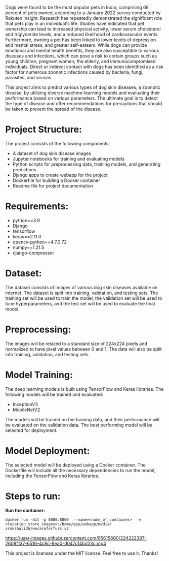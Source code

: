 
Dogs were found to be the most popular pets in India, comprising 68 percent of pets owned, according to a January 2022 survey conducted by Rakuten Insight. Research has repeatedly demonstrated the significant role that pets play in an individual's life. Studies have indicated that pet ownership can lead to increased physical activity, lower serum cholesterol and triglyceride levels, and a reduced likelihood of cardiovascular events. Furthermore, owning a pet has been linked to lower levels of depression and mental stress, and greater self-esteem. While dogs can provide emotional and mental health benefits, they are also susceptible to various diseases and infections, which can pose a risk to certain groups such as young children, pregnant women, the elderly, and immunocompromised individuals. Direct or indirect contact with dogs has been identified as a risk factor for numerous zoonotic infections caused by bacteria, fungi, parasites, and viruses.

This project aims to predict various types of dog skin diseases, a zoonotic disease, by utilizing diverse machine-learning models and evaluating their performance based on various parameters. The ultimate goal is to detect the type of disease and offer recommendations for precautions that should be taken to prevent the spread of the disease.

# Project Structure:

The project consists of the following components:

- A dataset of dog skin disease images
- Jupyter notebooks for training and evaluating models
- Python scripts for preprocessing data, training models, and generating predictions
- Django apps to create webapp for the project
- Dockerfile for building a Docker container
- Readme file for project documentation

# Requirements:

- python==3.9
- Django
- tensorflow
- keras==2.11.0
- opencv-python==4.7.0.72
- numpy==1.21.5
- django-compressor

# Dataset:

The dataset consists of images of various dog skin diseases available on internet. The dataset is split into training, validation, and testing sets. The training set will be used to train the model, the validation set will be used to tune hyperparameters, and the test set will be used to evaluate the final model.

# Preprocessing:

The images will be resized to a standard size of 224x224 pixels and normalized to have pixel values between 0 and 1. The data will also be split into training, validation, and testing sets.

# Model Training:

The deep learning models is built using TensorFlow and Keras libraries. The following models will be trained and evaluated:

- InceptionV3
- MobileNetV2

The models will be trained on the training data, and their performance will be evaluated on the validation data. The best performing model will be selected for deployment.

# Model Deployment:

The selected model will be deployed using a Docker container. The Dockerfile will include all the necessary dependencies to run the model, including the TensorFlow and Keras libraries.

# Steps to run:


**Run the container:** 
```
docker run -dit -p 8000:8000  --name=<name_of_container>  -v  <location_store_images>:/home/app/webapp/media/  vrukshali26/wecareforfurs:v2
```

https://user-images.githubusercontent.com/65615660/224222387-2609f137-6516-4c8c-8ea0-d047c14bd23c.mp4



This project is licensed under the MIT license. Feel free to use it. Thanks!
